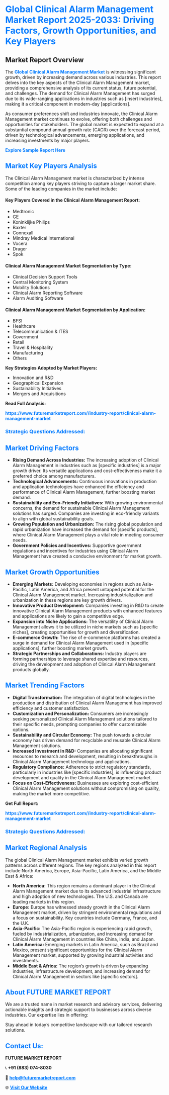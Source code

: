 <h1 style="color: #007BFF;">Global Clinical Alarm Management Market Report 2025-2033: Driving Factors, Growth Opportunities, and Key Players</h1>

<section id="overview">
<h2>Market Report Overview</h2>
<p>The <a href="https://www.futuremarketreport.com//industry-report/clinical-alarm-management-market" style="color: #007BFF; text-decoration: none;"><strong>Global Clinical Alarm Management Market</strong></a> is witnessing significant growth, driven by increasing demand across various industries. This report delves into the key aspects of the Clinical Alarm Management market, providing a comprehensive analysis of its current status, future potential, and challenges. The demand for Clinical Alarm Management has surged due to its wide-ranging applications in industries such as [insert industries], making it a critical component in modern-day [applications].</p>
<p>As consumer preferences shift and industries innovate, the Clinical Alarm Management market continues to evolve, offering both challenges and opportunities for stakeholders. The global market is expected to expand at a substantial compound annual growth rate (CAGR) over the forecast period, driven by technological advancements, emerging applications, and increasing investments by major players.</p>
</section>

<section id="overview">
<p><a href="https://www.futuremarketreport.com//request-sample/reportId=54290" style="color: #007BFF; text-decoration: none;"><strong>Explore Sample Report Here</strong></a></p>
</section>

<section id="key-players">
<h2 style="color: #007BFF;">Market Key Players Analysis</h2>
<p>The Clinical Alarm Management market is characterized by intense competition among key players striving to capture a larger market share. Some of the leading companies in the market include:</p>
<h4>Key Players Covered in the Clinical Alarm Management Report:</h4>
<ul><li>Medtronic</li><li>GE</li><li>Koninklijke Philips</li><li>Baxter</li><li>Connexall</li><li>Mindray Medical International</li><li>Vocera</li><li>Drager</li><li>Spok</li></ul>
<h4>Clinical Alarm Management Market Segmentation by Type:</h4>
<ul><li>Clinical Decision Support Tools</li><li>Central Monitoring System</li><li>Mobility Solutions</li><li>Clinical Alarm Reporting Software</li><li>Alarm Auditing Software</li></ul>

<h4>Clinical Alarm Management Market Segmentation by Application:</h4>
<ul><li>BFSI</li><li>Healthcare</li><li>Telecommunication &amp; ITES</li><li>Government</li><li>Retail</li><li>Travel &amp; Hospitality</li><li>Manufacturing</li><li>Others</li></ul>
<p><strong>Key Strategies Adopted by Market Players:</strong></p>
<ul>
<li>Innovation and R&D</li>
<li>Geographical Expansion</li>
<li>Sustainability Initiatives</li>
<li>Mergers and Acquisitions</li>
</ul>
</section>

<section>
<p><strong>Read Full Analysis: </strong></p><a href="https://www.futuremarketreport.com//industry-report/clinical-alarm-management-market" style="color: #007BFF; text-decoration: none;"><strong>https://www.futuremarketreport.com//industry-report/clinical-alarm-management-market</strong></a>
<h3 style="color: #007BFF;">Strategic Questions Addressed:</h3>
</section>

<section id="driving-factors">
<h2 style="color: #007BFF;">Market Driving Factors</h2>
<ul>
<li><strong>Rising Demand Across Industries:</strong> The increasing adoption of Clinical Alarm Management in industries such as [specific industries] is a major growth driver. Its versatile applications and cost-effectiveness make it a preferred choice among manufacturers.</li>
<li><strong>Technological Advancements:</strong> Continuous innovations in production and application technologies have enhanced the efficiency and performance of Clinical Alarm Management, further boosting market demand.</li>
<li><strong>Sustainability and Eco-Friendly Initiatives:</strong> With growing environmental concerns, the demand for sustainable Clinical Alarm Management solutions has surged. Companies are investing in eco-friendly variants to align with global sustainability goals.</li>
<li><strong>Growing Population and Urbanization:</strong> The rising global population and rapid urbanization have increased the demand for [specific products], where Clinical Alarm Management plays a vital role in meeting consumer needs.</li>
<li><strong>Government Policies and Incentives:</strong> Supportive government regulations and incentives for industries using Clinical Alarm Management have created a conducive environment for market growth.</li>
</ul>
</section>

<section id="growth-opportunities">
<h2 style="color: #007BFF;">Market Growth Opportunities</h2>
<ul>
<li><strong>Emerging Markets:</strong> Developing economies in regions such as Asia-Pacific, Latin America, and Africa present untapped potential for the Clinical Alarm Management market. Increasing industrialization and urbanization in these regions are key growth drivers.</li>
<li><strong>Innovative Product Development:</strong> Companies investing in R&D to create innovative Clinical Alarm Management products with enhanced features and applications are likely to gain a competitive edge.</li>
<li><strong>Expansion into Niche Applications:</strong> The versatility of Clinical Alarm Management allows it to be utilized in niche markets such as [specific niches], creating opportunities for growth and diversification.</li>
<li><strong>E-commerce Growth:</strong> The rise of e-commerce platforms has created a surge in demand for Clinical Alarm Management used in [specific applications], further boosting market growth.</li>
<li><strong>Strategic Partnerships and Collaborations:</strong> Industry players are forming partnerships to leverage shared expertise and resources, driving the development and adoption of Clinical Alarm Management products globally.</li>
</ul>
</section>

<section id="trending-factors">
<h2 style="color: #007BFF;">Market Trending Factors</h2>
<ul>
<li><strong>Digital Transformation:</strong> The integration of digital technologies in the production and distribution of Clinical Alarm Management has improved efficiency and customer satisfaction.</li>
<li><strong>Customization and Personalization:</strong> Consumers are increasingly seeking personalized Clinical Alarm Management solutions tailored to their specific needs, prompting companies to offer customizable options.</li>
<li><strong>Sustainability and Circular Economy:</strong> The push towards a circular economy has driven demand for recyclable and reusable Clinical Alarm Management solutions.</li>
<li><strong>Increased Investment in R&D:</strong> Companies are allocating significant resources to research and development, resulting in breakthroughs in Clinical Alarm Management technology and applications.</li>
<li><strong>Regulatory Compliance:</strong> Adherence to strict regulatory standards, particularly in industries like [specific industries], is influencing product development and quality in the Clinical Alarm Management market.</li>
<li><strong>Focus on Cost-Effectiveness:</strong> Businesses are exploring cost-efficient Clinical Alarm Management solutions without compromising on quality, making the market more competitive.</li>
</ul>
</section>

<section>
<p><strong>Get Full Report: </strong></p><a href="https://www.futuremarketreport.com//industry-report/clinical-alarm-management-market" style="color: #007BFF; text-decoration: none;"><strong>https://www.futuremarketreport.com//industry-report/clinical-alarm-management-market</strong></a>
<h3 style="color: #007BFF;">Strategic Questions Addressed:</h3>
</section>


<section id="regional-analysis">
<h2 style="color: #007BFF;">Market Regional Analysis</h2>
<p>The global Clinical Alarm Management market exhibits varied growth patterns across different regions. The key regions analyzed in this report include North America, Europe, Asia-Pacific, Latin America, and the Middle East & Africa:</p>
<ul>
<li><strong>North America:</strong> This region remains a dominant player in the Clinical Alarm Management market due to its advanced industrial infrastructure and high adoption of new technologies. The U.S. and Canada are leading markets in this region.</li>
<li><strong>Europe:</strong> Europe has witnessed steady growth in the Clinical Alarm Management market, driven by stringent environmental regulations and a focus on sustainability. Key countries include Germany, France, and the U.K.</li>
<li><strong>Asia-Pacific:</strong> The Asia-Pacific region is experiencing rapid growth, fueled by industrialization, urbanization, and increasing demand for Clinical Alarm Management in countries like China, India, and Japan.</li>
<li><strong>Latin America:</strong> Emerging markets in Latin America, such as Brazil and Mexico, present significant opportunities for the Clinical Alarm Management market, supported by growing industrial activities and investments.</li>
<li><strong>Middle East & Africa:</strong> The region’s growth is driven by expanding industries, infrastructure development, and increasing demand for Clinical Alarm Management in sectors like [specific sectors].</li>
</ul>
</section>

<footer>
<h2 style="color: #007BFF;">About FUTURE MARKET REPORT</h2>
<p>We are a trusted name in market research and advisory services, delivering actionable insights and strategic support to businesses across diverse industries. Our expertise lies in offering:</p>

<p>Stay ahead in today’s competitive landscape with our tailored research solutions.</p>

<h2 style="color: #007BFF;">Contact Us:</h2>
<p><strong>FUTURE MARKET REPORT</strong></p>
<p>📞 <strong>+91 (883) 074-8030</strong></p>
<p>📧 <strong><a href="mailto:help@futuremarketreport.com" style="color: #007BFF;">help@futuremarketreport.com</a></strong></p>
<p>🌐 <strong><a href="https://www.futuremarketreport.com/" style="color: #007BFF;">Visit Our Website</a></strong></p>
</footer>
